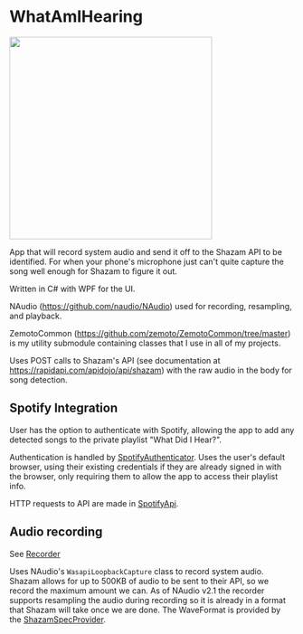 # WhatAmIHearing

<img src="https://github.com/zemoto/WhatAmIHearing/assets/27508773/78aa41bb-5af5-4a97-bb39-8cfd51f3d4ca" Width="358" />

App that will record system audio and send it off to the Shazam API to be identified. For when your phone's microphone just can't quite capture the song well enough for Shazam to figure it out.

Written in C# with WPF for the UI.

NAudio (https://github.com/naudio/NAudio) used for recording, resampling, and playback.

ZemotoCommon (https://github.com/zemoto/ZemotoCommon/tree/master) is my utility submodule containing classes that I use in all of my projects.

Uses POST calls to Shazam's API (see documentation at https://rapidapi.com/apidojo/api/shazam) with the raw audio in the body for song detection.

## Spotify Integration

User has the option to authenticate with Spotify, allowing the app to add any detected songs to the private playlist "What Did I Hear?".

Authentication is handled by [SpotifyAuthenticator](https://github.com/zemoto/WhatAmIHearing/blob/main/WhatAmIHearing/Api/Spotify/SpotifyAuthenticator.cs). Uses the user's default browser, using their existing credentials if they are already signed in with the browser, only requiring them to allow the app to access their playlist info.

HTTP requests to API are made in [SpotifyApi](https://github.com/zemoto/WhatAmIHearing/blob/main/WhatAmIHearing/Api/Spotify/SpotifyApi.cs).

## Audio recording
See [Recorder](https://github.com/zemoto/WhatAmIHearing/blob/main/WhatAmIHearing/Audio/Recorder.cs)

Uses NAudio's `WasapiLoopbackCapture` class to record system audio. Shazam allows for up to 500KB of audio to be sent to their API, so we record the maximum amount we can. As of NAudio v2.1 the recorder supports resampling the audio during recording so it is already in a format that Shazam will take once we are done. The WaveFormat is provided by the [ShazamSpecProvider](https://github.com/zemoto/WhatAmIHearing/blob/main/WhatAmIHearing/Api/Shazam/ShazamSpecProvider.cs).
